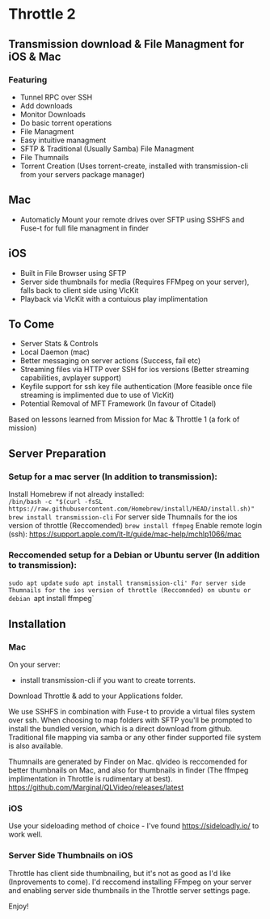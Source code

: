 #  Throttle 2

## Transmission download & File Managment for iOS & Mac

### Featuring
- Tunnel RPC over SSH
- Add downloads
- Monitor Downloads
- Do basic torrent operations
- File Managment
- Easy intuitive managment
- SFTP & Traditional (Usually Samba) File Managment
- File Thumnails
- Torrent Creation (Uses torrent-create, installed with transmission-cli from your servers package manager)

## Mac
- Automaticly Mount your remote drives over SFTP using SSHFS and Fuse-t for full file managment in finder

## iOS
- Built in File Browser using SFTP
- Server side thumbnails for media (Requires FFMpeg on your server), falls back to client side using VlcKit
- Playback via VlcKit with a contuious play implimentation

## To Come
- Server Stats & Controls
- Local Daemon (mac)
- Better messaging on server actions (Success, fail etc)
- Streaming files via HTTP over SSH for ios versions (Better streaming capabilities, avplayer support)
- Keyfile support for ssh key file authentication (More feasible once file streaming is implimented due to use of VlcKit)
- Potential Removal of MFT Framework (In favour of Citadel)

Based on lessons learned from Mission for Mac & Throttle 1 (a fork of mission)

## Server Preparation

### Setup for a mac server (In addition to transmission):
Install Homebrew if not already installed:  
`/bin/bash -c "$(curl -fsSL https://raw.githubusercontent.com/Homebrew/install/HEAD/install.sh)"`
`brew install transmission-cli`
For server side Thumnails for the ios version of throttle (Reccomended)
`brew install ffmpeg`
Enable remote login (ssh): https://support.apple.com/lt-lt/guide/mac-help/mchlp1066/mac

### Reccomended setup for a Debian or Ubuntu server (In addition to transmission):
`sudo apt update`
`sudo apt install transmission-cli'
For server side Thumnails for the ios version of throttle (Reccomnded) on ubuntu or debian
`apt install ffmpeg`

## Installation

### Mac
On your server:
- install transmission-cli if you want to create torrents.

Download Throttle & add to your Applications folder.

We use SSHFS in combination with Fuse-t to provide a virtual files system over ssh. When choosing to map folders with SFTP you'll be prompted to install the bundled version, which is a direct download from github.
Traditional file mapping via samba or any other finder supported file system is also available.

Thumnails are generated by Finder on Mac. qlvideo is reccomended for better thumbnails on Mac, and also for thumbnails in finder (The ffmpeg implimentation in Throttle is rudimentary at best).
https://github.com/Marginal/QLVideo/releases/latest


### iOS
Use your sideloading method of choice - I've found https://sideloadly.io/ to work well.

### Server Side Thumbnails on iOS
Throttle has client side thumbnailing, but it's not as good as I'd like (Inprovements to come). 
I'd reccomend installing FFmpeg on your server and enabling server side thumbnails in the Throttle server settings page.

Enjoy!
